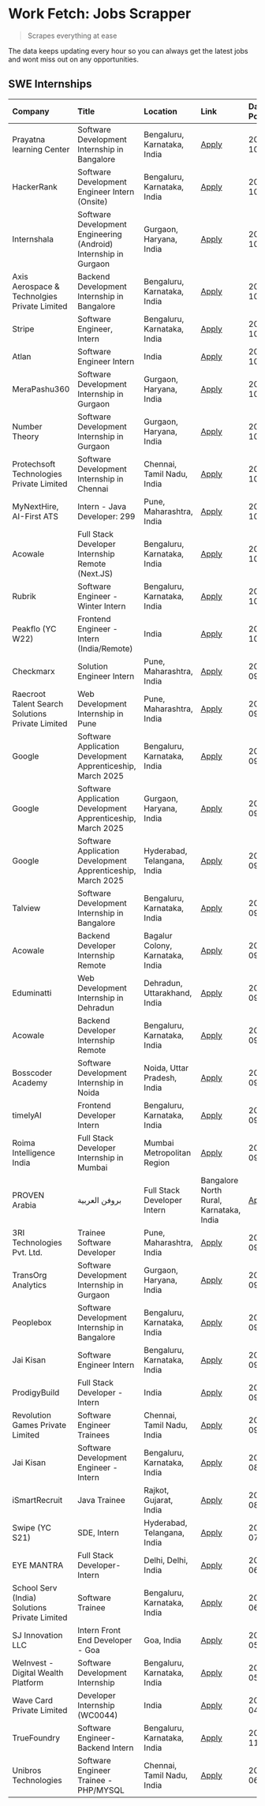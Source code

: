 # Work Fetch: Jobs Scrapper
> Scrapes everything at ease

The data keeps updating every hour so you can always get the latest jobs and wont miss out on any opportunities.

## SWE Internships
<!--START_SECTION:workfetch-->
| Company                                          | Title                                                            | Location                                | Link                                                                                                                                                                                                                                                                              | Date Posted   |
|:-------------------------------------------------|:-----------------------------------------------------------------|:----------------------------------------|:----------------------------------------------------------------------------------------------------------------------------------------------------------------------------------------------------------------------------------------------------------------------------------|:--------------|
| Prayatna learning Center                         | Software Development Internship in Bangalore                     | Bengaluru, Karnataka, India             | [Apply](https://in.linkedin.com/jobs/view/software-development-internship-in-bangalore-at-prayatna-learning-center-4045231688?position=56&pageNum=0&refId=zwxebL0toXOl%2FkYl%2Fn38QA%3D%3D&trackingId=SrcZAWm9yskrSylhs9SHyA%3D%3D)                                               | 2024-10-08    |
| HackerRank                                       | Software Development Engineer Intern (Onsite)                    | Bengaluru, Karnataka, India             | [Apply](https://in.linkedin.com/jobs/view/software-development-engineer-intern-onsite-at-hackerrank-4040131804?position=33&pageNum=0&refId=zwxebL0toXOl%2FkYl%2Fn38QA%3D%3D&trackingId=Jtg98WhkH1mBTEwKhfYuJA%3D%3D)                                                              | 2024-10-07    |
| Internshala                                      | Software Development Engineering (Android) Internship in Gurgaon | Gurgaon, Haryana, India                 | [Apply](https://in.linkedin.com/jobs/view/software-development-engineering-android-internship-in-gurgaon-at-internshala-4043996988?position=17&pageNum=0&refId=zwxebL0toXOl%2FkYl%2Fn38QA%3D%3D&trackingId=DSHwzgURwt5CzQ7JhXsS6Q%3D%3D)                                          | 2024-10-06    |
| Axis Aerospace & Technolgies Private Limited     | Backend Development Internship in Bangalore                      | Bengaluru, Karnataka, India             | [Apply](https://in.linkedin.com/jobs/view/backend-development-internship-in-bangalore-at-axis-aerospace-technolgies-private-limited-4043996963?position=35&pageNum=0&refId=zwxebL0toXOl%2FkYl%2Fn38QA%3D%3D&trackingId=2GrP1KqQ5wfzWOuzC1a%2BRw%3D%3D)                            | 2024-10-06    |
| Stripe                                           | Software Engineer, Intern                                        | Bengaluru, Karnataka, India             | [Apply](https://in.linkedin.com/jobs/view/software-engineer-intern-at-stripe-4008214242?position=5&pageNum=0&refId=zwxebL0toXOl%2FkYl%2Fn38QA%3D%3D&trackingId=wK5GIrvgMDD7VjRFE32syA%3D%3D)                                                                                      | 2024-10-05    |
| Atlan                                            | Software Engineer Intern                                         | India                                   | [Apply](https://in.linkedin.com/jobs/view/software-engineer-intern-at-atlan-4040478822?position=22&pageNum=0&refId=zwxebL0toXOl%2FkYl%2Fn38QA%3D%3D&trackingId=eqh%2BefU7U9LPJo5LQRyZ5g%3D%3D)                                                                                    | 2024-10-04    |
| MeraPashu360                                     | Software Development Internship in Gurgaon                       | Gurgaon, Haryana, India                 | [Apply](https://in.linkedin.com/jobs/view/software-development-internship-in-gurgaon-at-merapashu360-4042419113?position=24&pageNum=0&refId=zwxebL0toXOl%2FkYl%2Fn38QA%3D%3D&trackingId=MSrjbPzywyo%2FP5SBCmqpfw%3D%3D)                                                           | 2024-10-04    |
| Number Theory                                    | Software Development Internship in Gurgaon                       | Gurgaon, Haryana, India                 | [Apply](https://in.linkedin.com/jobs/view/software-development-internship-in-gurgaon-at-number-theory-4042414715?position=28&pageNum=0&refId=zwxebL0toXOl%2FkYl%2Fn38QA%3D%3D&trackingId=brEXH02nGPJmTM%2Bdye4m9g%3D%3D)                                                          | 2024-10-04    |
| Protechsoft Technologies Private Limited         | Software Development Internship in Chennai                       | Chennai, Tamil Nadu, India              | [Apply](https://in.linkedin.com/jobs/view/software-development-internship-in-chennai-at-protechsoft-technologies-private-limited-4042416658?position=31&pageNum=0&refId=zwxebL0toXOl%2FkYl%2Fn38QA%3D%3D&trackingId=oEK5%2FtowtH5%2BxFMR93PJkQ%3D%3D)                             | 2024-10-04    |
| MyNextHire, AI-First ATS                         | Intern - Java Developer: 299                                     | Pune, Maharashtra, India                | [Apply](https://in.linkedin.com/jobs/view/intern-java-developer-299-at-mynexthire-ai-first-ats-4040867640?position=43&pageNum=0&refId=zwxebL0toXOl%2FkYl%2Fn38QA%3D%3D&trackingId=fnusbvy%2BMeevbIY0icJZXw%3D%3D)                                                                 | 2024-10-04    |
| Acowale                                          | Full Stack Developer Internship Remote (Next.JS)                 | Bengaluru, Karnataka, India             | [Apply](https://in.linkedin.com/jobs/view/full-stack-developer-internship-remote-next-js-at-acowale-4041816227?position=27&pageNum=0&refId=zwxebL0toXOl%2FkYl%2Fn38QA%3D%3D&trackingId=3JCjr4DNSGZgJGN8Ow8zvQ%3D%3D)                                                              | 2024-10-03    |
| Rubrik                                           | Software Engineer - Winter Intern                                | Bengaluru, Karnataka, India             | [Apply](https://in.linkedin.com/jobs/view/software-engineer-winter-intern-at-rubrik-4006567784?position=15&pageNum=0&refId=zwxebL0toXOl%2FkYl%2Fn38QA%3D%3D&trackingId=KZA2QUUX46G8OGnWGnApjw%3D%3D)                                                                              | 2024-10-02    |
| Peakflo (YC W22)                                 | Frontend Engineer - Intern (India/Remote)                        | India                                   | [Apply](https://in.linkedin.com/jobs/view/frontend-engineer-intern-india-remote-at-peakflo-yc-w22-4037729755?position=9&pageNum=0&refId=zwxebL0toXOl%2FkYl%2Fn38QA%3D%3D&trackingId=Xkn0q4%2Fd21suyXLiQ5lSww%3D%3D)                                                               | 2024-10-01    |
| Checkmarx                                        | Solution Engineer Intern                                         | Pune, Maharashtra, India                | [Apply](https://in.linkedin.com/jobs/view/solution-engineer-intern-at-checkmarx-4036405936?position=45&pageNum=0&refId=zwxebL0toXOl%2FkYl%2Fn38QA%3D%3D&trackingId=MTQxRR7ISYCj3hwdWaiBJg%3D%3D)                                                                                  | 2024-09-27    |
| Raecroot Talent Search Solutions Private Limited | Web Development Internship in Pune                               | Pune, Maharashtra, India                | [Apply](https://in.linkedin.com/jobs/view/web-development-internship-in-pune-at-raecroot-talent-search-solutions-private-limited-4034584677?position=41&pageNum=0&refId=zwxebL0toXOl%2FkYl%2Fn38QA%3D%3D&trackingId=LELn%2BwhdSEkXhDZ2%2BRajgg%3D%3D)                             | 2024-09-26    |
| Google                                           | Software Application Development Apprenticeship, March 2025      | Bengaluru, Karnataka, India             | [Apply](https://in.linkedin.com/jobs/view/software-application-development-apprenticeship-march-2025-at-google-4032957527?position=2&pageNum=0&refId=zwxebL0toXOl%2FkYl%2Fn38QA%3D%3D&trackingId=77eM9bKnfZnd8aG%2FYMNkuA%3D%3D)                                                  | 2024-09-24    |
| Google                                           | Software Application Development Apprenticeship, March 2025      | Gurgaon, Haryana, India                 | [Apply](https://in.linkedin.com/jobs/view/software-application-development-apprenticeship-march-2025-at-google-4032958554?position=3&pageNum=0&refId=zwxebL0toXOl%2FkYl%2Fn38QA%3D%3D&trackingId=eBj3A8%2F%2B18j9DVN3FfquTQ%3D%3D)                                                | 2024-09-24    |
| Google                                           | Software Application Development Apprenticeship, March 2025      | Hyderabad, Telangana, India             | [Apply](https://in.linkedin.com/jobs/view/software-application-development-apprenticeship-march-2025-at-google-4032957528?position=4&pageNum=0&refId=zwxebL0toXOl%2FkYl%2Fn38QA%3D%3D&trackingId=%2FeWB4zueWz9%2FPU0B754zpQ%3D%3D)                                                | 2024-09-24    |
| Talview                                          | Software Development Internship in Bangalore                     | Bengaluru, Karnataka, India             | [Apply](https://in.linkedin.com/jobs/view/software-development-internship-in-bangalore-at-talview-4033703077?position=8&pageNum=0&refId=zwxebL0toXOl%2FkYl%2Fn38QA%3D%3D&trackingId=Rdg%2Blk1BE0eb%2F6DX04JfCg%3D%3D)                                                             | 2024-09-23    |
| Acowale                                          | Backend Developer Internship Remote                              | Bagalur Colony, Karnataka, India        | [Apply](https://in.linkedin.com/jobs/view/backend-developer-internship-remote-at-acowale-4030088707?position=14&pageNum=0&refId=zwxebL0toXOl%2FkYl%2Fn38QA%3D%3D&trackingId=hD1KZPZgZv%2BtsnAN8UkmdA%3D%3D)                                                                       | 2024-09-21    |
| Eduminatti                                       | Web Development Internship in Dehradun                           | Dehradun, Uttarakhand, India            | [Apply](https://in.linkedin.com/jobs/view/web-development-internship-in-dehradun-at-eduminatti-4032105381?position=19&pageNum=0&refId=zwxebL0toXOl%2FkYl%2Fn38QA%3D%3D&trackingId=fxMwB72PnZDf%2Fn004r6b2w%3D%3D)                                                                 | 2024-09-21    |
| Acowale                                          | Backend Developer Internship Remote                              | Bengaluru, Karnataka, India             | [Apply](https://in.linkedin.com/jobs/view/backend-developer-internship-remote-at-acowale-4030975489?position=7&pageNum=0&refId=zwxebL0toXOl%2FkYl%2Fn38QA%3D%3D&trackingId=YPircW%2BWQvYkpycBztLm1g%3D%3D)                                                                        | 2024-09-20    |
| Bosscoder Academy                                | Software Development Internship in Noida                         | Noida, Uttar Pradesh, India             | [Apply](https://in.linkedin.com/jobs/view/software-development-internship-in-noida-at-bosscoder-academy-4031161323?position=10&pageNum=0&refId=zwxebL0toXOl%2FkYl%2Fn38QA%3D%3D&trackingId=M4LXNzAyBvoUANktB3gJ9Q%3D%3D)                                                          | 2024-09-20    |
| timelyAI                                         | Frontend Developer Intern                                        | Bengaluru, Karnataka, India             | [Apply](https://in.linkedin.com/jobs/view/frontend-developer-intern-at-timelyai-4030925040?position=11&pageNum=0&refId=zwxebL0toXOl%2FkYl%2Fn38QA%3D%3D&trackingId=eK7cnrzMSeg5pyfrrJ5HIw%3D%3D)                                                                                  | 2024-09-20    |
| Roima Intelligence India                         | Full Stack Developer Internship in Mumbai                        | Mumbai Metropolitan Region              | [Apply](https://in.linkedin.com/jobs/view/full-stack-developer-internship-in-mumbai-at-roima-intelligence-india-4031159544?position=52&pageNum=0&refId=zwxebL0toXOl%2FkYl%2Fn38QA%3D%3D&trackingId=ZCmZl6x3jZlz05AAFAH96A%3D%3D)                                                  | 2024-09-20    |
| PROVEN Arabia | بروفن العربية                    | Full Stack Developer Intern                                      | Bangalore North Rural, Karnataka, India | [Apply](https://in.linkedin.com/jobs/view/full-stack-developer-intern-at-proven-arabia-%D8%A8%D8%B1%D9%88%D9%81%D9%86-%D8%A7%D9%84%D8%B9%D8%B1%D8%A8%D9%8A%D8%A9-4028862862?position=60&pageNum=0&refId=zwxebL0toXOl%2FkYl%2Fn38QA%3D%3D&trackingId=AUK7J8edaGTduXivRHVu3w%3D%3D) | 2024-09-17    |
| 3RI Technologies Pvt. Ltd.                       | Trainee  Software Developer                                      | Pune, Maharashtra, India                | [Apply](https://in.linkedin.com/jobs/view/trainee-software-developer-at-3ri-technologies-pvt-ltd-4026688364?position=26&pageNum=0&refId=zwxebL0toXOl%2FkYl%2Fn38QA%3D%3D&trackingId=vhj4JnWB50%2F%2BTgIXR2KF1w%3D%3D)                                                             | 2024-09-15    |
| TransOrg Analytics                               | Software Development Internship in Gurgaon                       | Gurgaon, Haryana, India                 | [Apply](https://in.linkedin.com/jobs/view/software-development-internship-in-gurgaon-at-transorg-analytics-4024791052?position=59&pageNum=0&refId=zwxebL0toXOl%2FkYl%2Fn38QA%3D%3D&trackingId=P9WDIIqku%2FcmGq1avFVb2w%3D%3D)                                                     | 2024-09-12    |
| Peoplebox                                        | Software Development Internship in Bangalore                     | Bengaluru, Karnataka, India             | [Apply](https://in.linkedin.com/jobs/view/software-development-internship-in-bangalore-at-peoplebox-4022411601?position=13&pageNum=0&refId=zwxebL0toXOl%2FkYl%2Fn38QA%3D%3D&trackingId=qYz2xYHi4%2FtAlORfwA4%2F%2FA%3D%3D)                                                        | 2024-09-10    |
| Jai Kisan                                        | Software Engineer Intern                                         | Bengaluru, Karnataka, India             | [Apply](https://in.linkedin.com/jobs/view/software-engineer-intern-at-jai-kisan-4024075360?position=38&pageNum=0&refId=zwxebL0toXOl%2FkYl%2Fn38QA%3D%3D&trackingId=2XsbinEsManKhXYWppzRlA%3D%3D)                                                                                  | 2024-09-09    |
| ProdigyBuild                                     | Full Stack Developer - Intern                                    | India                                   | [Apply](https://in.linkedin.com/jobs/view/full-stack-developer-intern-at-prodigybuild-4019591942?position=46&pageNum=0&refId=zwxebL0toXOl%2FkYl%2Fn38QA%3D%3D&trackingId=bIi%2FoadtPyXqQKaZzBIhRw%3D%3D)                                                                          | 2024-09-08    |
| Revolution Games Private Limited                 | Software Engineer Trainees                                       | Chennai, Tamil Nadu, India              | [Apply](https://in.linkedin.com/jobs/view/software-engineer-trainees-at-revolution-games-private-limited-4015912927?position=29&pageNum=0&refId=zwxebL0toXOl%2FkYl%2Fn38QA%3D%3D&trackingId=8PllGxZjh8VYnQEHD5L6dg%3D%3D)                                                         | 2024-09-02    |
| Jai Kisan                                        | Software Development Engineer - Intern                           | Bengaluru, Karnataka, India             | [Apply](https://in.linkedin.com/jobs/view/software-development-engineer-intern-at-jai-kisan-4027288169?position=32&pageNum=0&refId=zwxebL0toXOl%2FkYl%2Fn38QA%3D%3D&trackingId=bgjWMP9xcPkqfuIPmHqJIg%3D%3D)                                                                      | 2024-08-22    |
| iSmartRecruit                                    | Java Trainee                                                     | Rajkot, Gujarat, India                  | [Apply](https://in.linkedin.com/jobs/view/java-trainee-at-ismartrecruit-3992301825?position=34&pageNum=0&refId=zwxebL0toXOl%2FkYl%2Fn38QA%3D%3D&trackingId=zHogtEK5LTJ7y%2FR4Yze7Pw%3D%3D)                                                                                        | 2024-08-06    |
| Swipe (YC S21)                                   | SDE, Intern                                                      | Hyderabad, Telangana, India             | [Apply](https://in.linkedin.com/jobs/view/sde-intern-at-swipe-yc-s21-3980368092?position=40&pageNum=0&refId=zwxebL0toXOl%2FkYl%2Fn38QA%3D%3D&trackingId=sYbYc5LlYfaq%2ForRszjerg%3D%3D)                                                                                           | 2024-07-22    |
| EYE MANTRA                                       | Full Stack Developer- Intern                                     | Delhi, Delhi, India                     | [Apply](https://in.linkedin.com/jobs/view/full-stack-developer-intern-at-eye-mantra-3960988037?position=51&pageNum=0&refId=zwxebL0toXOl%2FkYl%2Fn38QA%3D%3D&trackingId=3EI4xcptuLDQ5dhd4L8k8A%3D%3D)                                                                              | 2024-06-28    |
| School Serv (India) Solutions Private Limited    | Software Trainee                                                 | Bengaluru, Karnataka, India             | [Apply](https://in.linkedin.com/jobs/view/software-trainee-at-school-serv-india-solutions-private-limited-3953917603?position=49&pageNum=0&refId=zwxebL0toXOl%2FkYl%2Fn38QA%3D%3D&trackingId=9VUA%2Fp48D0NWAoDaa7LYqw%3D%3D)                                                      | 2024-06-19    |
| SJ Innovation LLC                                | Intern Front End Developer - Goa                                 | Goa, India                              | [Apply](https://in.linkedin.com/jobs/view/intern-front-end-developer-goa-at-sj-innovation-llc-3931678611?position=20&pageNum=0&refId=zwxebL0toXOl%2FkYl%2Fn38QA%3D%3D&trackingId=l1Cye9mTpf8g1oqb0PyAEA%3D%3D)                                                                    | 2024-05-24    |
| WeInvest - Digital Wealth Platform               | Software Development Internship                                  | Bengaluru, Karnataka, India             | [Apply](https://in.linkedin.com/jobs/view/software-development-internship-at-weinvest-digital-wealth-platform-3912867225?position=6&pageNum=0&refId=zwxebL0toXOl%2FkYl%2Fn38QA%3D%3D&trackingId=yPg0GRtCnu7ze9C5Vp5I6Q%3D%3D)                                                     | 2024-05-01    |
| Wave Card Private Limited                        | Developer Internship (WC0044)                                    | India                                   | [Apply](https://in.linkedin.com/jobs/view/developer-internship-wc0044-at-wave-card-private-limited-3900079966?position=50&pageNum=0&refId=zwxebL0toXOl%2FkYl%2Fn38QA%3D%3D&trackingId=xkwinJXVnw0BGydjrZbmpw%3D%3D)                                                               | 2024-04-15    |
| TrueFoundry                                      | Software Engineer-Backend Intern                                 | Bengaluru, Karnataka, India             | [Apply](https://in.linkedin.com/jobs/view/software-engineer-backend-intern-at-truefoundry-3779508170?position=48&pageNum=0&refId=zwxebL0toXOl%2FkYl%2Fn38QA%3D%3D&trackingId=NgWhvtjgWcgeTjgOd9BO7w%3D%3D)                                                                        | 2023-11-10    |
| Unibros Technologies                             | Software Engineer Trainee - PHP/MYSQL                            | Chennai, Tamil Nadu, India              | [Apply](https://in.linkedin.com/jobs/view/software-engineer-trainee-php-mysql-at-unibros-technologies-3656599241?position=39&pageNum=0&refId=zwxebL0toXOl%2FkYl%2Fn38QA%3D%3D&trackingId=T0uJcxpgJqF8VNGfkKsj1g%3D%3D)                                                            | 2023-06-12    |
<!--END_SECTION:workfetch-->
